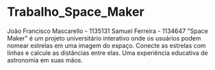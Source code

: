 # Trabalho_Space_Maker
João Francisco Mascarello - 1135131
Samuel Ferreira - 1134647
 "Space Maker" é um projeto universitário interativo onde os usuários podem nomear estrelas em uma imagem do espaço. Conecte as estrelas com linhas e calcule as distâncias entre elas. Uma experiência educativa de astronomia em suas mãos.
